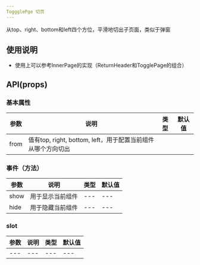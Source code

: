 ```yaml
---
ToggglePge 切页
---
```


从top、right、bottom和left四个方位，平滑地切出子页面，类似于弹窗

## 使用说明
- 使用上可以参考InnerPage的实现（ReturnHeader和TogglePage的组合）

## API(props)

### 基本属性
| 参数 | 说明 | 类型 | 默认值 |
| --- | --- | --- | --- |
| from | 值有top, right, bottom, left，用于配置当前组件从哪个方向切出

### 事件（方法）
| 参数 | 说明 | 类型 | 默认值 |
| --- | --- | --- | --- |
| show | 用于显示当前组件 | --- | --- |
| hide | 用于隐藏当前组件 | --- | --- |

### slot
| 参数 | 说明 | 类型 | 默认值 |
| --- | --- | --- | --- |
| --- | --- | --- | --- |


